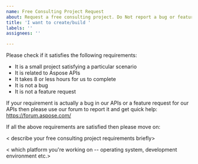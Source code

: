 ```yaml
---
name: Free Consulting Project Request
about: Request a free consulting project. Do Not report a bug or feature request here.
title: 'I want to create/build '
labels: ''
assignees: ''

---
```


Please check if it satisfies the following requirements: 

* It is a small project satisfying a particular scenario
* It is related to Aspose APIs
* It takes 8 or less hours for us to complete
* It is not a bug
* It is not a feature request

If your requirement is actually a bug in our APIs or a feature request for our APIs then please use our forum to report it and get quick help: https://forum.aspose.com/

If all the above requirements are satisfied then please move on:

< describe your free consulting project requirements briefly>

< which platform you're working on -- operating system, development environment etc.> 

<attach input documents>

<attach any sample required output documents if you have> 

<attach any additional supporting material to help us understand the requirement>
